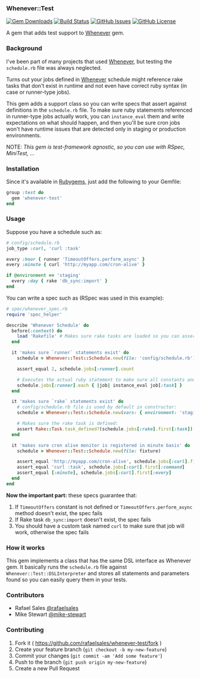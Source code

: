 ### Whenever::Test

[![Gem Downloads](http://img.shields.io/gem/dt/whenever-test.svg)](https://rubygems.org/gems/whenever-test)
[![Build Status](https://snap-ci.com/heartbits/whenever-test/branch/master/build_image)](https://snap-ci.com/heartbits/whenever-test/branch/master)
[![GitHub Issues](https://img.shields.io/github/issues/rafaelsales/whenever-test.svg)](https://github.com/rafaelsales/whenever-test/issues)
[![GitHub License](https://img.shields.io/github/license/mashape/apistatus.svg)](https://github.com/rafaelsales/whenever-test)

A gem that adds test support to [Whenever](https://github.com/javan/whenever) gem.

### Background

I've been part of many projects that used [Whenever](https://github.com/javan/whenever), but testing the `schedule.rb` file was always neglected.

Turns out your jobs defined in [Whenever](https://github.com/javan/whenever) schedule might reference rake tasks that don't exist in runtime and not even have correct ruby syntax (in case or runner-type jobs).

This gem adds a support class so you can write specs that assert against definitions in the `schedule.rb` file. To make sure ruby statements referenced in runner-type jobs actually work, you can `instance_eval` them and write expectations on what should happen, and then you'll be sure cron jobs won't have runtime issues that are detected only in staging or production environments.

NOTE: *This gem is test-framework agnostic, so you can use with RSpec, MiniTest, ...*

### Installation

Since it's available in [Rubygems](https://rubygems.org/gems/whenever-test), just add the following to your Gemfile:

```ruby
group :test do
  gem 'whenever-test'
end
```

### Usage

Suppose you have a schedule such as:

```ruby
# config/schedule.rb
job_type :curl, 'curl :task'

every :hour { runner 'TimeoutOffers.perform_async' }
every :minute { curl 'http://myapp.com/cron-alive' }

if @environment == 'staging'
  every :day { rake 'db_sync:import' }
end
```

You can write a spec such as (RSpec was used in this example):

```ruby
# spec/whenever_spec.rb
require 'spec_helper'

describe 'Whenever Schedule' do
  before(:context) do
    load 'Rakefile' # Makes sure rake tasks are loaded so you can assert in rake jobs
  end

  it 'makes sure `runner` statements exist' do
    schedule = Whenever::Test::Schedule.new(file: 'config/schedule.rb')

    assert_equal 2, schedule.jobs[:runner].count

    # Executes the actual ruby statement to make sure all constants and methods exist:
    schedule.jobs[:runner].each { |job| instance_eval job[:task] }
  end

  it 'makes sure `rake` statements exist' do
    # config/schedule.rb file is used by default in constructor:
    schedule = Whenever::Test::Schedule.new(vars: { environment: 'staging' })

    # Makes sure the rake task is defined:
    assert Rake::Task.task_defined?(schedule.jobs[:rake].first[:task])
  end

  it 'makes sure cron alive monitor is registered in minute basis' do
    schedule = Whenever::Test::Schedule.new(file: fixture)

    assert_equal 'http://myapp.com/cron-alive', schedule.jobs[:curl].first[:task]
    assert_equal 'curl :task', schedule.jobs[:curl].first[:command]
    assert_equal [:minute], schedule.jobs[:curl].first[:every]
  end
end
```

**Now the important part:** these specs guarantee that:

1. If `TimeoutOffers` constant is not defined or `TimeoutOffers.perform_async` method doesn't exist, the spec fails
2. If Rake task `db_sync:import` doesn't exist, the spec fails
3. You should have a custom task named `curl` to make sure that job will work, otherwise the spec fails

### How it works

This gem implements a class that has the same DSL interface as Whenever gem. It basically runs the `schedule.rb` file against `Whenever::Test::DSLInterpreter` and stores all statements and parameters found so you can easily query them in your tests.

### Contributors

* Rafael Sales [@rafaelsales](https://github.com/rafaelsales)
* Mike Stewart [@mike-stewart](https://github.com/mike-stewart)

### Contributing

1. Fork it ( https://github.com/rafaelsales/whenever-test/fork )
2. Create your feature branch (`git checkout -b my-new-feature`)
3. Commit your changes (`git commit -am 'Add some feature'`)
4. Push to the branch (`git push origin my-new-feature`)
5. Create a new Pull Request
